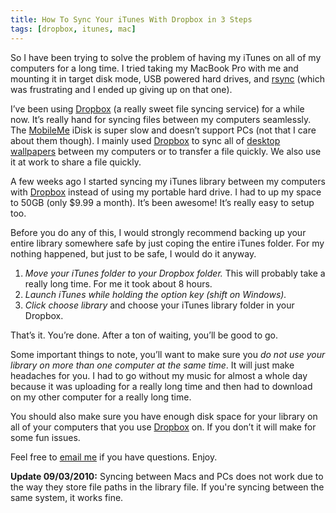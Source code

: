 ```yaml
---
title: How To Sync Your iTunes With Dropbox in 3 Steps
tags: [dropbox, itunes, mac]
---
```


So I have been trying to solve the problem of having my iTunes on all of my computers for a long time. I tried taking my MacBook Pro with me and mounting it in target disk mode, USB powered hard drives, and [rsync](http://samba.anu.edu.au/rsync/) (which was frustrating and I ended up giving up on that one).

I’ve been using [Dropbox][] (a really sweet file syncing service) for a while now. It’s really hand for syncing files between my computers seamlessly. The [MobileMe](http://me.com) iDisk is super slow and doesn’t support PCs (not that I care about them though). I mainly used [Dropbox][] to sync all of [desktop wallpapers](http://interfacelift.com) between my computers or to transfer a file quickly. We also use it at work to share a file quickly.

A few weeks ago I started syncing my iTunes library between my computers with [Dropbox][] instead of using my portable hard drive. I had to up my space to 50GB (only $9.99 a month). It’s been awesome! It’s really easy to setup too.

Before you do any of this, I would strongly recommend backing up your entire library somewhere safe by just coping the entire iTunes folder. For my nothing happened, but just to be safe, I would do it anyway.

1. *Move your iTunes folder to your Dropbox folder.* This will probably take a really long time. For me it took about 8 hours.
2. *Launch iTunes while holding the option key (shift on Windows).*
3. *Click choose library* and choose your iTunes library folder in your Dropbox.

That’s it. You’re done. After a ton of waiting, you’ll be good to go.

Some important things to note, you’ll want to make sure you *do not use your library on more than one computer at the same time*. It will just make headaches for you. I had to go without my music for almost a whole day because it was uploading for a really long time and then had to download on my other computer for a really long time.

You should also make sure you have enough disk space for your library on all of your computers that you use [Dropbox][] on. If you don’t it will make for some fun issues.

Feel free to [email me](http://samsoff.es/about) if you have questions. Enjoy.

**Update 09/03/2010:** Syncing between Macs and PCs does not work due to the way they store file paths in the library file. If you're syncing between the same system, it works fine.

[Dropbox]: https://www.dropbox.com/referrals/NTY3Nzk3OQ
